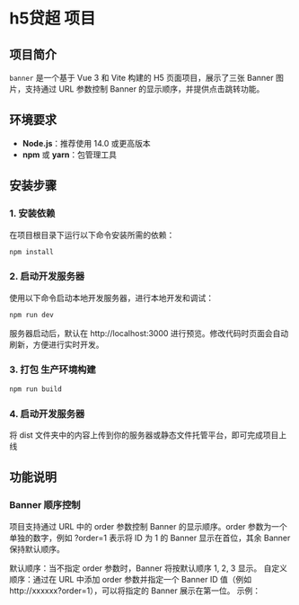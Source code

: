 # h5贷超 项目

## 项目简介
`banner` 是一个基于 Vue 3 和 Vite 构建的 H5 页面项目，展示了三张 Banner 图片，支持通过 URL 参数控制 Banner 的显示顺序，并提供点击跳转功能。

## 环境要求
- **Node.js**：推荐使用 14.0 或更高版本
- **npm** 或 **yarn**：包管理工具

## 安装步骤

### 1. 安装依赖
在项目根目录下运行以下命令安装所需的依赖：

```bash
npm install
```

### 2. 启动开发服务器
使用以下命令启动本地开发服务器，进行本地开发和调试：

```bash
npm run dev
```
服务器启动后，默认在 http://localhost:3000 进行预览。修改代码时页面会自动刷新，方便进行实时开发。

### 3. 打包 生产环境构建

```bash
npm run build
```
### 4. 启动开发服务器
将 dist 文件夹中的内容上传到你的服务器或静态文件托管平台，即可完成项目上线

## 功能说明

### Banner 顺序控制

项目支持通过 URL 中的 order 参数控制 Banner 的显示顺序。order 参数为一个单独的数字，例如 ?order=1 表示将 ID 为 1 的 Banner 显示在首位，其余 Banner 保持默认顺序。

默认顺序：当不指定 order 参数时，Banner 将按默认顺序 1, 2, 3 显示。
自定义顺序：通过在 URL 中添加 order 参数并指定一个 Banner ID 值（例如 http://xxxxxx?order=1），可以将指定的 Banner 展示在第一位。
示例：


